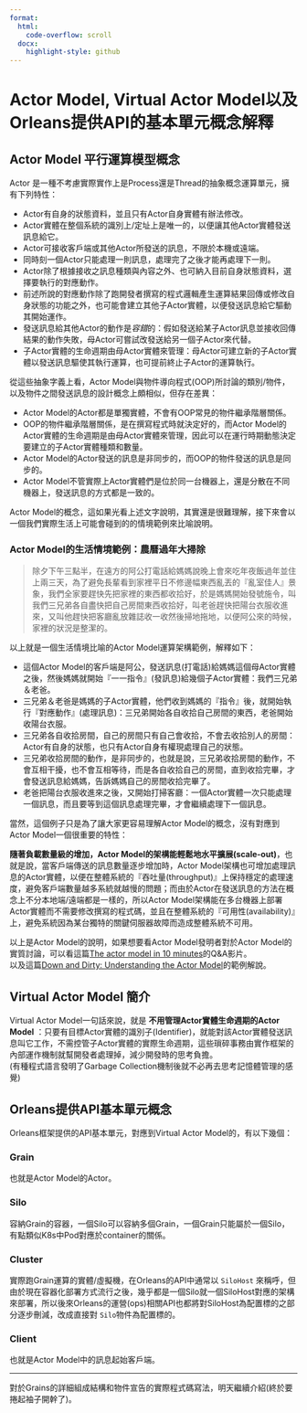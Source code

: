 ```yaml
---
format:
  html:
    code-overflow: scroll
  docx:
    highlight-style: github
---
```


# Actor Model, Virtual Actor Model以及Orleans提供API的基本單元概念解釋

## Actor Model 平行運算模型概念

Actor 是一種不考慮實際實作上是Process還是Thread的抽象概念運算單元，擁有下列特性：
* Actor有自身的狀態資料，並且只有Actor自身實體有辦法修改。
* Actor實體在整個系統的識別上/定址上是唯一的，以便讓其他Actor實體發送訊息給它。
* Actor可接收客戶端或其他Actor所發送的訊息，不限於本機或遠端。
* 同時刻一個Actor只能處理一則訊息，處理完了之後才能再處理下一則。
* Actor除了根據接收之訊息種類與內容之外、也可納入目前自身狀態資料，選擇要執行的對應動作。
* 前述所說的對應動作除了跑開發者撰寫的程式邏輯產生運算結果回傳或修改自身狀態的功能之外，也可能會建立其他子Actor實體，以便發送訊息給它驅動其開始運作。
* 發送訊息給其他Actor的動作是*容錯*的：假如發送給某子Actor訊息並接收回傳結果的動作失敗，母Actor可嘗試改發送給另一個子Actor來代替。
* 子Actor實體的生命週期由母Actor實體來管理：母Actor可建立新的子Actor實體以發送訊息驅使其執行運算，也可提前終止子Actor的運算執行。

從這些抽象字義上看，Actor Model與物件導向程式(OOP)所討論的類別/物件，以及物件之間發送訊息的設計概念上頗相似，但存在差異：
* Actor Model的Actor都是單獨實體，不會有OOP常見的物件繼承階層關係。
* OOP的物件繼承階層關係，是在撰寫程式時就決定好的，而Actor Model的Actor實體的生命週期是由母Actor實體來管理，因此可以在運行時期動態決定要建立的子Actor實體種類和數量。
* Actor Model的Actor發送的訊息是非同步的，而OOP的物件發送的訊息是同步的。
* Actor Model不管實際上Actor實體們是位於同一台機器上，還是分散在不同機器上，發送訊息的方式都是一致的。

Actor Model的概念，這如果光看上述文字說明，其實還是很難理解，接下來會以一個我們實際生活上可能會碰到的的情境範例來比喻說明。

### Actor Model的生活情境範例：農曆過年大掃除

> 除夕下午三點半，在遠方的阿公打電話給媽媽說晚上會來吃年夜飯過年並住上兩三天，為了避免長輩看到家裡平日不修邊幅東西亂丟的『亂室佳人』景象，我們全家要趕快先把家裡的東西都收拾好，於是媽媽開始發號施令，叫我們三兄弟各自盡快把自己房間東西收拾好，叫老爸趕快把陽台衣服收進來，又叫他趕快把客廳亂放雜誌收一收然後掃地拖地，以便阿公來的時候，家裡的狀況是整潔的。

以上就是一個生活情境比喻的Actor Model運算架構範例，解釋如下：

* 這個Actor Model的客戶端是阿公，發送訊息(打電話)給媽媽這個母Actor實體之後，然後媽媽就開始『一一指令』(發訊息)給幾個子Actor實體：我們三兄弟＆老爸。
* 三兄弟＆老爸是媽媽的子Actor實體，他們收到媽媽的『指令』後，就開始執行『對應動作』(處理訊息)：三兄弟開始各自收拾自己房間的東西，老爸開始收陽台衣服。
* 三兄弟各自收拾房間，自己的房間只有自己會收拾，不會去收拾別人的房間：Actor有自身的狀態，也只有Actor自身有權現處理自己的狀態。
* 三兄弟收拾房間的動作，是非同步的，也就是說，三兄弟收拾房間的動作，不會互相干擾，也不會互相等待，而是各自收拾自己的房間，直到收拾完畢，才會發送訊息給媽媽，告訴媽媽自己的房間收拾完畢了。
* 老爸把陽台衣服收進來之後，又開始打掃客廳：一個Actor實體一次只能處理一個訊息，而且要等到這個訊息處理完畢，才會繼續處理下一個訊息。

當然，這個例子只是為了讓大家更容易理解Actor Model的概念，沒有對應到Actor Model一個很重要的特性：

**隨著負載數量級的增加，Actor Model的架構能輕鬆地水平擴展(scale-out)**，也就是說，當客戶端傳送的訊息數量逐步增加時，Actor Model架構也可增加處理訊息的Actor實體，以便在整體系統的『吞吐量(throughput)』上保持穩定的處理速度，避免客戶端數量越多系統就越慢的問題；而由於Actor在發送訊息的方法在概念上不分本地端/遠端都是一樣的，所以Actor Model架構能在多台機器上部署Actor實體而不需要修改撰寫的程式碼，並且在整體系統的『可用性(availability)』上，避免系統因為某台獨特的關鍵伺服器故障而造成整體系統不可用。

以上是Actor Model的說明，如果想要看Actor Model發明者對於Actor Model的實質討論，可以看這篇[The actor model in 10 minutes](https://www.brianstorti.com/the-actor-model/)的Q&A影片。  
以及這篇[Down and Dirty: Understanding the Actor Model](https://www.developer.com/design/down-and-dirty-understanding-the-actor-model/)的範例解說。

## Virtual Actor Model 簡介

Virtual Actor Model一句話來說，就是 **不用管理Actor實體生命週期的Actor Model** ：只要有目標Actor實體的識別子(Identifier)，就能對該Actor實體發送訊息叫它工作，不需控管子Actor實體的實際生命週期，這些瑣碎事務由實作框架的內部運作機制就幫開發者處理掉，減少開發時的思考負擔。  
(有種程式語言發明了Garbage Collection機制後就不必再去思考記憶體管理的感覺)

## Orleans提供API基本單元概念

Orleans框架提供的API基本單元，對應到Virtual Actor Model的，有以下幾個：

### Grain

也就是Actor Model的Actor。

### Silo

容納Grain的容器，一個Silo可以容納多個Grain，一個Grain只能屬於一個Silo，有點類似K8s中Pod對應於container的關係。

### Cluster

實際跑Grain運算的實體/虛擬機，在Orleans的API中通常以 `SiloHost` 來稱呼，但由於現在容器化部署方式流行之後，幾乎都是一個Silo就一個SiloHost對應的架構來部署，所以後來Orleans的運營(ops)相關API也都將對SiloHost為配置標的之部分逐步刪減，改成直接對 `Silo`物件為配置標的。

### Client

也就是Actor Model中的訊息起始客戶端。

---

對於Grains的詳細組成結構和物件宣告的實際程式碼寫法，明天繼續介紹(終於要捲起袖子開幹了)。
